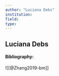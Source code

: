 ```yaml
---
author: "Luciana Debs"
institution:
field:
type:
---
```


## Luciana Debs
#### Bibliography:

![[@Zhang2019-bm]]